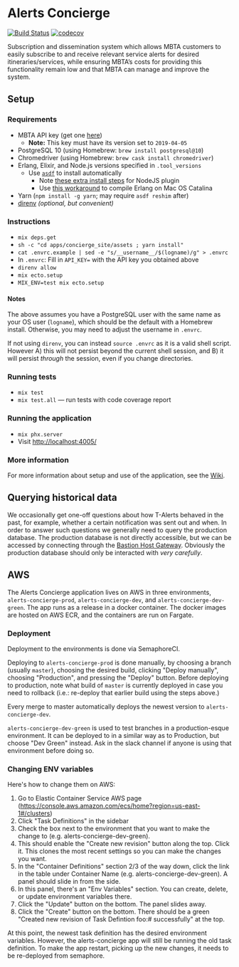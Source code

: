 # Alerts Concierge

[![Build Status](https://semaphoreci.com/api/v1/projects/de013d4d-9f29-4afd-83d4-85f13e0699e6/1892610/badge.svg)](https://semaphoreci.com/mbta/alerts_concierge)
[![codecov](https://codecov.io/gh/mbta/alerts_concierge/branch/master/graph/badge.svg?token=yvAzhPtUcf)](https://codecov.io/gh/mbta/alerts_concierge)

Subscription and dissemination system which allows MBTA customers to easily
subscribe to and receive relevant service alerts for desired
itineraries/services, while ensuring MBTA’s costs for providing this
functionality remain low and that MBTA can manage and improve the system.

## Setup

### Requirements

- MBTA API key (get one [here](https://dev.api.mbtace.com))
  - **Note:** This key must have its version set to `2019-04-05`
- PostgreSQL 10 (using Homebrew: `brew install postgresql@10`)
- Chromedriver (using Homebrew: `brew cask install chromedriver`)
- Erlang, Elixir, and Node.js versions specified in `.tool_versions`
  - Use [`asdf`](https://github.com/asdf-vm/asdf) to install automatically
    - Note [these extra install steps][nodejs-reqs] for NodeJS plugin
    - Use [this workaround][erlang-fix] to compile Erlang on Mac OS Catalina
- Yarn (`npm install -g yarn`; may require `asdf reshim` after)
- [direnv](https://github.com/direnv/direnv) _(optional, but convenient)_

[nodejs-reqs]: https://github.com/asdf-vm/asdf-nodejs#requirements
[erlang-fix]: https://github.com/kerl/kerl/issues/320#issuecomment-556565250

### Instructions

- `mix deps.get`
- `sh -c "cd apps/concierge_site/assets ; yarn install"`
- `cat .envrc.example | sed -e "s/__username__/$(logname)/g" > .envrc`
- In `.envrc`: Fill in `API_KEY=` with the API key you obtained above
- `direnv allow`
- `mix ecto.setup`
- `MIX_ENV=test mix ecto.setup`

#### Notes

The above assumes you have a PostgreSQL user with the same name as your OS user
(`logname`), which should be the default with a Homebrew install. Otherwise, you
may need to adjust the username in `.envrc`.

If not using `direnv`, you can instead `source .envrc` as it is a valid shell
script. However A) this will not persist beyond the current shell session, and
B) it will persist _through_ the session, even if you change directories.

### Running tests

- `mix test`
- `mix test.all` — run tests with code coverage report

### Running the application

- `mix phx.server`
- Visit <http://localhost:4005/>

### More information

For more information about setup and use of the application, see the
[Wiki](https://github.com/mbta/alerts_concierge/wiki).

## Querying historical data

We occasionally get one-off questions about how T-Alerts behaved in the past, for example, whether a certain notification was sent out and when. In order to answer such questions we generally need to query the production database. The production database is not directly accessible, but we can be accessed by connecting through the [Bastion Host Gateway](https://github.com/mbta/wiki/blob/master/devops/bastion-host.md). Obviously the production database should only be interacted with _very carefully_.

## AWS

The Alerts Concierge application lives on AWS in three environments, `alerts-concierge-prod`, `alerts-concierge-dev`, and `alerts-concierge-dev-green`. The app runs as a release in a docker container. The docker images are hosted on AWS ECR, and the containers are run on Fargate.

### Deployment

Deployment to the environments is done via SemaphoreCI.

Deploying to `alerts-concierge-prod` is done manually, by choosing a branch (usually `master`), choosing the desired build, clicking "Deploy manually", choosing "Production", and pressing the "Deploy" button. Before deploying to production, note what build of `master` is currently deployed in case you need to rollback (i.e.: re-deploy that earlier build using the steps above.)

Every merge to master automatically deploys the newest version to `alerts-concierge-dev`.

`alerts-concierge-dev-green` is used to test branches in a production-esque environment. It can be deployed to in a similar way as to Production, but choose "Dev Green" instead. Ask in the slack channel if anyone is using that environment before doing so.

### Changing ENV variables

Here's how to change them on AWS:

1. Go to Elastic Container Service AWS page (https://console.aws.amazon.com/ecs/home?region=us-east-1#/clusters)
1. Click "Task Definitions" in the sidebar
1. Check the box next to the environment that you want to make the change to (e.g. alerts-concierge-dev-green).
1. This should enable the "Create new revision" button along the top. Click it. This clones the most recent settings so you can make the changes you want.
1. In the "Container Definitions" section 2/3 of the way down, click the link in the table under Container Name (e.g. alerts-concierge-dev-green). A panel should slide in from the side.
1. In this panel, there's an "Env Variables" section. You can create, delete, or update environment variables there.
1. Click the "Update" button on the bottom. The panel slides away.
1. Click the "Create" button on the bottom. There should be a green "Created new revision of Task Defintion foo:# successfully" at the top.

At this point, the newest task definition has the desired environment variables. However, the alerts-concierge app will still be running the old task definition. To make the app restart, picking up the new changes, it needs to be re-deployed from semaphore.
